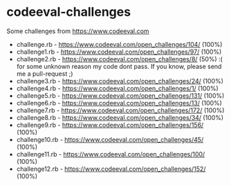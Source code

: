 # codeeval-challenges
Some challenges from https://www.codeeval.com

* challenge.rb  - https://www.codeeval.com/open_challenges/104/ (100%)
* challenge1.rb - https://www.codeeval.com/open_challenges/97/  (100%)
* challenge2.rb - https://www.codeeval.com/open_challenges/8/   (50%) :( for some unknown reason my code dont pass. If you know, please send me a pull-request ;)
* challenge3.rb - https://www.codeeval.com/open_challenges/24/  (100%)
* challenge4.rb - https://www.codeeval.com/open_challenges/1/   (100%)
* challenge5.rb - https://www.codeeval.com/open_challenges/131/ (100%)
* challenge6.rb - https://www.codeeval.com/open_challenges/13/  (100%)
* challenge7.rb - https://www.codeeval.com/open_challenges/172/ (100%)
* challenge8.rb - https://www.codeeval.com/open_challenges/34/  (100%)
* challenge9.rb - https://www.codeeval.com/open_challenges/156/ (100%)
* challenge10.rb - https://www.codeeval.com/open_challenges/45/ (100%)
* challenge11.rb - https://www.codeeval.com/open_challenges/100/ (100%)
* challenge12.rb - https://www.codeeval.com/open_challenges/152/ (100%)
